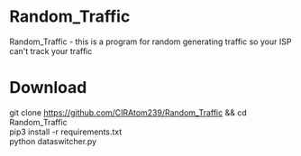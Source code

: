 # Random_Traffic 

Random_Traffic - this is a program for random generating traffic so your ISP can't track your traffic  

# Download  
git clone https://github.com/CIRAtom239/Random_Traffic && cd Random_Traffic  
pip3 install -r requirements.txt  
python dataswitcher.py  
